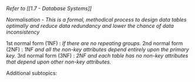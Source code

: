 *Refer to [[1.7 - Database Systems]]*

*Normalisation - This is a formal, methodical process to design data tables optimally and reduce data redundancy and lower the chance of data inconsistency*

1st normal form (1NF) : *If there are no repeating groups.*
2nd normal form (2NF) : *1NF and all the non-key attributes depend entirely upon the primary key.*
3rd normal form (3NF) : *2NF and each table has no non-key attributes that depend upon other non-key attributes.*

Additional subtopics:
```folder-index-content
```
